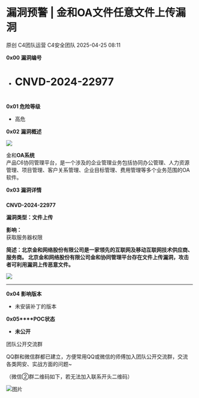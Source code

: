 #  漏洞预警 | 金和OA文件任意文件上传漏洞   
原创 C4团队运营  C4安全团队   2025-04-25 08:11  
  
**0x00 漏洞编号**  
- # CNVD-2024-22977  
#   
  
**0x01 危险等级**  
- 高危  
  
**0x02 漏洞概述**  
  
![](https://mmbiz.qpic.cn/mmbiz_png/EXTCGqBpVJQI1TkyclaH0v6NrREu2U8iauoVCYPNoJnoyWKXolDZRNMcKEpeyKdf5fN1erWg44Y3AicbNyJGGBQQ/640?wx_fmt=png&from=appmsg "")  
  
金和**OA系统**  
产品C6协同管理平台，是一个涉及的企业管理业务包括协同办公管理、人力资源管理、项目管理、客户关系管理、企业目标管理、费用管理等多个业务范围的OA软件。  
  
  
**0x03 漏洞详情**  
###   
  
**CNVD-2024-22977**  
  
**漏洞类型：文件上传**  
  
  
**影响：**  
获取服务器权限  
  
  
  
**简述：北京金和网络股份有限公司是一家领先的互联网及移动互联网技术供应商、服务商。 北京金和网络股份有限公司金和协同管理平台存在文件上传漏洞，攻击者可利用漏洞上传恶意文件。**  
  
![](https://mmbiz.qpic.cn/mmbiz_png/EXTCGqBpVJQI1TkyclaH0v6NrREu2U8iagmvHJqvibM3tehGQaBY6GUribs4I7syvyKkbXFpMLfkOHWUfBlWr4Nsw/640?wx_fmt=png&from=appmsg "")  
  
****  
**0x04 影响版本**  
- 未安装补丁的版本  
  
**0x05****POC状态**  
- **未公开**  
  
团队公开交流群  
  
QQ群和微信群都已建立，方便常用QQ或微信的师傅加入团队公开交流群，交流各类网安、实战方面的问题~  
  
（微信②群二维码如下，若无法加入联系开头二维码）  
  
![图片](https://mmbiz.qpic.cn/mmbiz_jpg/EXTCGqBpVJT0eViaBgSPXSqPKxdgibKmal4YB5cia8hELVVYzSiamn14Jz6rtl4TWz3UgenkFrHbuZ9jzeKJGkzyVA/640?wx_fmt=jpeg&from=appmsg&tp=wxpic&wxfrom=5&wx_lazy=1 "")  
  
  
